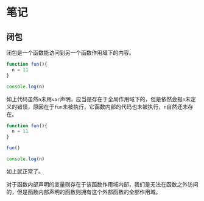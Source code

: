 # 笔记

## 闭包

闭包是一个函数能访问到另一个函数作用域下的内容。

```js
function fun(){
  n = 11
}

console.log(n)
```

如上代码虽然`n`未用`var`声明，应当是存在于全局作用域下的，但是依然会报`n`未定义的错误，原因在于`fun`未被执行，它函数内部的代码也未被执行，`n`自然还未存在。

```js
function fun(){
  n = 11
}

fun()

console.log(n)
```

如上就正常了。

对于函数内部声明的变量则存在于该函数作用域内部，我们是无法在函数之外访问的，但是函数内部声明的函数则拥有这个外部函数的全部作用域。

